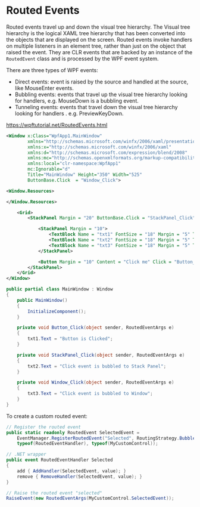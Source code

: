 # Routed Events

Routed events travel up and down the visual tree hierarchy. The Visual tree hierarchy is the logical XAML tree hierarchy that has been converted into the objects that are displayed on the screen. Routed events invoke handlers on multiple listeners in an element tree, rather than just on the object that raised the event. They are CLR events that are backed by an instance of the `RoutedEvent` class and is processed by the WPF event system.

There are three types of WPF events:
- Direct events: event is raised by the source and handled at the source, like MouseEnter events.
- Bubbling events: events that travel up the visual tree hierarchy looking for handlers, e.g. MouseDown is a bubbling event.
- Tunneling events: events that travel down the visual tree hierarchy looking for handlers . e.g. PreviewKeyDown.



https://wpftutorial.net/RoutedEvents.html



```xml
<Window x:Class="WpfApp1.MainWindow"
        xmlns="http://schemas.microsoft.com/winfx/2006/xaml/presentation"
        xmlns:x="http://schemas.microsoft.com/winfx/2006/xaml"
        xmlns:d="http://schemas.microsoft.com/expression/blend/2008"
        xmlns:mc="http://schemas.openxmlformats.org/markup-compatibility/2006"
        xmlns:local="clr-namespace:WpfApp1"
        mc:Ignorable="d"
        Title="MainWindow" Height="350" Width="525"
        ButtonBase.Click  = "Window_Click">

<Window.Resources>

</Window.Resources>

    <Grid>
        <StackPanel Margin = "20" ButtonBase.Click = "StackPanel_Click">

            <StackPanel Margin = "10">
                <TextBlock Name = "txt1" FontSize = "18" Margin = "5" Text = "This is a TextBlock 1" />
                <TextBlock Name = "txt2" FontSize = "18" Margin = "5" Text = "This is a TextBlock 2" />
                <TextBlock Name = "txt3" FontSize = "18" Margin = "5" Text = "This is a TextBlock 3" />
            </StackPanel>

            <Button Margin = "10" Content = "Click me" Click = "Button_Click" Width = "80"/>
        </StackPanel>
    </Grid>
</Window>
```

```csharp
public partial class MainWindow : Window
{
    public MainWindow()
    {
        InitializeComponent();
    }

    private void Button_Click(object sender, RoutedEventArgs e)
    {
        txt1.Text = "Button is Clicked";
    }

    private void StackPanel_Click(object sender, RoutedEventArgs e)
    {
        txt2.Text = "Click event is bubbled to Stack Panel";
    }

    private void Window_Click(object sender, RoutedEventArgs e)
    {
        txt3.Text = "Click event is bubbled to Window";
    }
}
```

To create a custom routed event:

```csharp
// Register the routed event
public static readonly RoutedEvent SelectedEvent =
    EventManager.RegisterRoutedEvent("Selected", RoutingStrategy.Bubble,
    typeof(RoutedEventHandler), typeof(MyCustomControl));

// .NET wrapper
public event RoutedEventHandler Selected
{
    add { AddHandler(SelectedEvent, value); }
    remove { RemoveHandler(SelectedEvent, value); }
}

// Raise the routed event "selected"
RaiseEvent(new RoutedEventArgs(MyCustomControl.SelectedEvent));
```
<!--stackedit_data:
eyJoaXN0b3J5IjpbOTMwMjE5NTAyXX0=
-->
